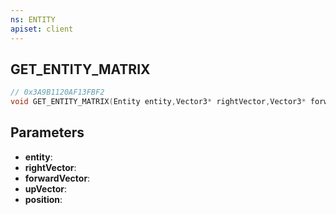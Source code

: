 ```yaml
---
ns: ENTITY
apiset: client
---
```

## GET_ENTITY_MATRIX

```c
// 0x3A9B1120AF13FBF2
void GET_ENTITY_MATRIX(Entity entity,Vector3* rightVector,Vector3* forwardVector,Vector3* upVector,Vector3* position);
```


## Parameters
* **entity**:
* **rightVector**:
* **forwardVector**:
* **upVector**:
* **position**:



